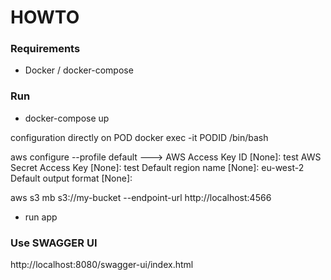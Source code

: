 # HOWTO

### Requirements

* Docker / docker-compose

### Run


* docker-compose up

configuration directly on POD docker exec -it PODID /bin/bash

aws configure --profile default
--->
AWS Access Key ID [None]: test
AWS Secret Access Key [None]: test
Default region name [None]: eu-west-2
Default output format [None]:

aws s3 mb s3://my-bucket --endpoint-url http://localhost:4566

* run app
### Use SWAGGER UI

http://localhost:8080/swagger-ui/index.html
  

